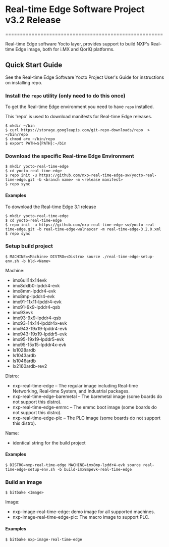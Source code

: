 # Real-time Edge Software Project v3.2 Release

======================================================

Real-time Edge software Yocto layer, provides support to build NXP's Real-time Edge image, both for i.MX and QorIQ platforms.

## Quick Start Guide

See the Real-time Edge Software Yocto Project User's Guide for instructions on installing repo.

### Install the `repo` utility (only need to do this once)

To get the Real-time Edge environment you need to have `repo` installed.

This 'repo' is used to download manifests for Real-time Edge releases.

```
$ mkdir ~/bin
$ curl https://storage.googleapis.com/git-repo-downloads/repo  > ~/bin/repo
$ chmod a+x ~/bin/repo
$ export PATH=${PATH}:~/bin
```

### Download the specific Real-time Edge Environment

```
$ mkdir yocto-real-time-edge
$ cd yocto-real-time-edge
$ repo init -u https://github.com/nxp-real-time-edge-sw/yocto-real-time-edge.git -b <branch name> -m <release manifest>
$ repo sync
```

#### Examples

To download the Real-time Edge 3.1 release

```
$ mkdir yocto-real-time-edge
$ cd yocto-real-time-edge
$ repo init -u https://github.com/nxp-real-time-edge-sw/yocto-real-time-edge.git -b real-time-edge-walnascar -m real-time-edge-3.2.0.xml
$ repo sync
```

### Setup build project

```
$ MACHINE=<Machine> DISTRO=<Distro> source ./real-time-edge-setup-env.sh -b bld-<Name>
```

Machine:
- imx6ull14x14evk
- imx8dxlb0-lpddr4-evk
- imx8mm-lpddr4-evk
- imx8mp-lpddr4-evk
- imx91-11x11-lpddr4-evk
- imx91-9x9-lpddr4-qsb
- imx93evk
- imx93-9x9-lpddr4-qsb
- imx93-14x14-lpddr4x-evk
- imx943-19x19-lpddr4-evk
- imx943-19x19-lpddr5-evk
- imx95-19x19-lpddr5-evk
- imx95-15x15-lpddr4x-evk
- ls1028ardb
- ls1043ardb
- ls1046ardb
- lx2160ardb-rev2

Distro:
- nxp-real-time-edge – The regular image including Real-time Networking, Real-time System, and Industrial packages.
- nxp-real-time-edge-baremetal – The baremetal image (some boards do not support this distro).
- nxp-real-time-edge-emmc – The emmc boot image (some boards do not support this distro).
- nxp-real-time-edge-plc – The PLC image (some boards do not support this distro).

Name:
- identical string for the build project

#### Examples

```
$ DISTRO=nxp-real-time-edge MACHINE=imx8mp-lpddr4-evk source real-time-edge-setup-env.sh -b build-imx8mpevk-real-time-edge
```

### Build an image

```
$ bitbake <Image>
```

Image:
- nxp-image-real-time-edge: demo image for all supported machines.
- nxp-image-real-time-edge-plc: The macro image to support PLC.

#### Examples

```
$ bitbake nxp-image-real-time-edge
```
